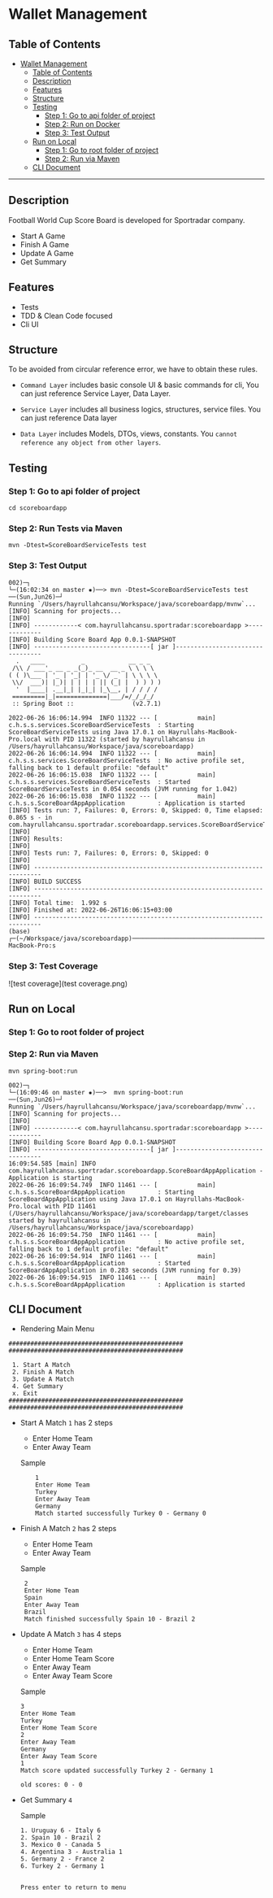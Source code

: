 # Wallet Management

## Table of Contents

- [Wallet Management](#wallet-management)
    - [Table of Contents](#table-of-contents)
    - [Description](#description)
    - [Features](#features)
    - [Structure](#structure)
    - [Testing](#testing)
        - [Step 1: Go to api folder of project](#step-1-go-to-api-folder-of-project)
        - [Step 2: Run on Docker](#step-2-run-on-docker)
        - [Step 3: Test Output](#step-3-test-output)
    - [Run on Local](#run-on-local)
        - [Step 1: Go to root folder of project](#step-1-go-to-root-folder-of-project)
        - [Step 2: Run via Maven](#step-2-run-via-maven)
    - [CLI Document](#cli-document)

---

## Description

Football World Cup Score Board is developed for Sportradar company.
* Start A Game
* Finish A Game
* Update A Game
* Get Summary


## Features

* Tests
* TDD & Clean Code focused
* Cli UI

## Structure

To be avoided from circular reference error, we have to obtain these rules.

* `Command Layer` includes basic console UI & basic commands for cli, You can just reference Service Layer, Data Layer.

* `Service Layer` includes all business logics, structures, service files. You can just reference Data layer

* `Data Layer` includes Models, DTOs, views, constants. You `cannot reference any object from other layers`.

## Testing

### Step 1: Go to api folder of project

```
cd scoreboardapp
```

### Step 2: Run Tests via Maven

```
mvn -Dtest=ScoreBoardServiceTests test
```

### Step 3: Test Output

```
002)─┐
└─(16:02:34 on master ✹)──> mvn -Dtest=ScoreBoardServiceTests test                                                                                                                        ──(Sun,Jun26)─┘
Running `/Users/hayrullahcansu/Workspace/java/scoreboardapp/mvnw`...
[INFO] Scanning for projects...
[INFO] 
[INFO] ------------< com.hayrullahcansu.sportradar:scoreboardapp >-------------
[INFO] Building Score Board App 0.0.1-SNAPSHOT
[INFO] --------------------------------[ jar ]---------------------------------
  .   ____          _            __ _ _
 /\\ / ___'_ __ _ _(_)_ __  __ _ \ \ \ \
( ( )\___ | '_ | '_| | '_ \/ _` | \ \ \ \
 \\/  ___)| |_)| | | | | || (_| |  ) ) ) )
  '  |____| .__|_| |_|_| |_\__, | / / / /
 =========|_|==============|___/=/_/_/_/
 :: Spring Boot ::                (v2.7.1)

2022-06-26 16:06:14.994  INFO 11322 --- [           main] c.h.s.s.services.ScoreBoardServiceTests  : Starting ScoreBoardServiceTests using Java 17.0.1 on Hayrullahs-MacBook-Pro.local with PID 11322 (started by hayrullahcansu in /Users/hayrullahcansu/Workspace/java/scoreboardapp)
2022-06-26 16:06:14.994  INFO 11322 --- [           main] c.h.s.s.services.ScoreBoardServiceTests  : No active profile set, falling back to 1 default profile: "default"
2022-06-26 16:06:15.038  INFO 11322 --- [           main] c.h.s.s.services.ScoreBoardServiceTests  : Started ScoreBoardServiceTests in 0.054 seconds (JVM running for 1.042)
2022-06-26 16:06:15.038  INFO 11322 --- [           main] c.h.s.s.ScoreBoardAppApplication         : Application is started
[INFO] Tests run: 7, Failures: 0, Errors: 0, Skipped: 0, Time elapsed: 0.865 s - in com.hayrullahcansu.sportradar.scoreboardapp.services.ScoreBoardServiceTests
[INFO] 
[INFO] Results:
[INFO] 
[INFO] Tests run: 7, Failures: 0, Errors: 0, Skipped: 0
[INFO] 
[INFO] ------------------------------------------------------------------------
[INFO] BUILD SUCCESS
[INFO] ------------------------------------------------------------------------
[INFO] Total time:  1.992 s
[INFO] Finished at: 2022-06-26T16:06:15+03:00
[INFO] ------------------------------------------------------------------------
(base) ┌─(~/Workspace/java/scoreboardapp)─────────────────────────────────────────────────────────────────────────────────────────────────────────────────────────(hayrullahcansu@Hayrullahs-MacBook-Pro:s
```

### Step 3: Test Coverage
![test coverage](test coverage.png)


## Run on Local

### Step 1: Go to root folder of project

### Step 2: Run via Maven

```
mvn spring-boot:run
```

```
002)─┐
└─(16:09:46 on master ✹)──>  mvn spring-boot:run                                                                                                                                          ──(Sun,Jun26)─┘
Running `/Users/hayrullahcansu/Workspace/java/scoreboardapp/mvnw`...
[INFO] Scanning for projects...
[INFO] 
[INFO] ------------< com.hayrullahcansu.sportradar:scoreboardapp >-------------
[INFO] Building Score Board App 0.0.1-SNAPSHOT
[INFO] --------------------------------[ jar ]---------------------------------
16:09:54.585 [main] INFO com.hayrullahcansu.sportradar.scoreboardapp.ScoreBoardAppApplication - Application is starting
2022-06-26 16:09:54.749  INFO 11461 --- [           main] c.h.s.s.ScoreBoardAppApplication         : Starting ScoreBoardAppApplication using Java 17.0.1 on Hayrullahs-MacBook-Pro.local with PID 11461 (/Users/hayrullahcansu/Workspace/java/scoreboardapp/target/classes started by hayrullahcansu in /Users/hayrullahcansu/Workspace/java/scoreboardapp)
2022-06-26 16:09:54.750  INFO 11461 --- [           main] c.h.s.s.ScoreBoardAppApplication         : No active profile set, falling back to 1 default profile: "default"
2022-06-26 16:09:54.914  INFO 11461 --- [           main] c.h.s.s.ScoreBoardAppApplication         : Started ScoreBoardAppApplication in 0.283 seconds (JVM running for 0.39)
2022-06-26 16:09:54.915  INFO 11461 --- [           main] c.h.s.s.ScoreBoardAppApplication         : Application is started
```

## CLI Document

- Rendering Main Menu

```
################################################
################################################

 1. Start A Match
 2. Finish A Match
 3. Update A Match
 4. Get Summary
 x. Exit
################################################
################################################
```

- Start A Match `1` has 2 steps
    - Enter Home Team
    - Enter Away Team

  Sample
   ```
       1
       Enter Home Team
       Turkey
       Enter Away Team
       Germany
       Match started successfully Turkey 0 - Germany 0
   ```

- Finish A Match `2` has 2 steps
    - Enter Home Team
    - Enter Away Team

  Sample
   ```
    2
    Enter Home Team
    Spain
    Enter Away Team
    Brazil
    Match finished successfully Spain 10 - Brazil 2
   ```

- Update A Match `3` has 4 steps
    - Enter Home Team
    - Enter Home Team Score
    - Enter Away Team
    - Enter Away Team Score

  Sample
    ```
    3
    Enter Home Team
    Turkey
    Enter Home Team Score
    2
    Enter Away Team
    Germany
    Enter Away Team Score
    1
    Match score updated successfully Turkey 2 - Germany 1
    
    old scores: 0 - 0
    ```


- Get Summary `4`

  Sample
  ```
  1. Uruguay 6 - Italy 6
  2. Spain 10 - Brazil 2
  3. Mexico 0 - Canada 5
  4. Argentina 3 - Australia 1
  5. Germany 2 - France 2
  6. Turkey 2 - Germany 1
  
  
  Press enter to return to menu
  ```
